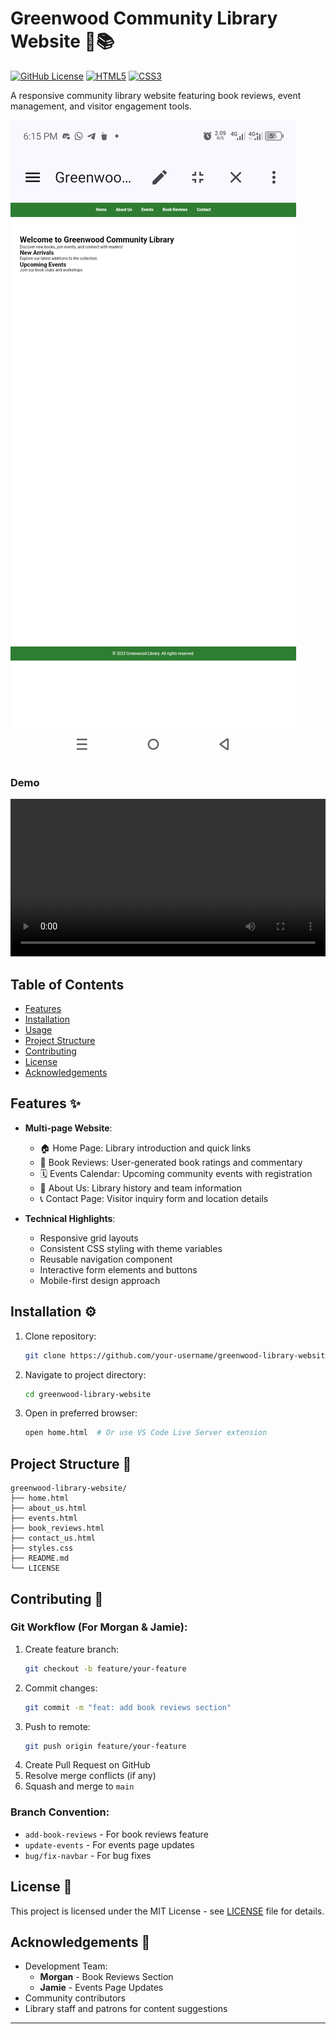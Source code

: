 # Greenwood Community Library Website 🌳📚

[![GitHub License](https://img.shields.io/badge/license-MIT-green)](LICENSE)
[![HTML5](https://img.shields.io/badge/HTML-5-orange)](https://developer.mozilla.org/en-US/docs/Web/HTML)
[![CSS3](https://img.shields.io/badge/CSS-3-blue)](https://developer.mozilla.org/en-US/docs/Web/CSS)

A responsive community library website featuring book reviews, event management, and visitor engagement tools.

![Library Website Preview](greenwood.png)

### Demo
<video width="100%" controls>
  <source src="demo.mp4" type="video/mp4">
  Your browser does not support the video tag.
</video>

## Table of Contents
- [Features](#features)
- [Installation](#installation)
- [Usage](#usage)
- [Project Structure](#project-structure)
- [Contributing](#contributing)
- [License](#license)
- [Acknowledgements](#acknowledgements)

## Features ✨
- **Multi-page Website**:
  - 🏠 Home Page: Library introduction and quick links
  - 📖 Book Reviews: User-generated book ratings and commentary
  - 🗓 Events Calendar: Upcoming community events with registration
  - 👥 About Us: Library history and team information
  - 📞 Contact Page: Visitor inquiry form and location details

- **Technical Highlights**:
  - Responsive grid layouts
  - Consistent CSS styling with theme variables
  - Reusable navigation component
  - Interactive form elements and buttons
  - Mobile-first design approach

## Installation ⚙️
1. Clone repository:
   ```bash
   git clone https://github.com/your-username/greenwood-library-website.git
   ```
2. Navigate to project directory:
   ```bash
   cd greenwood-library-website
   ```
3. Open in preferred browser:
   ```bash
   open home.html  # Or use VS Code Live Server extension
   ```

## Project Structure 📂
```
greenwood-library-website/
├── home.html
├── about_us.html
├── events.html
├── book_reviews.html
├── contact_us.html
├── styles.css
├── README.md
└── LICENSE
```

## Contributing 🤝
### Git Workflow (For Morgan & Jamie):
1. Create feature branch:
   ```bash
   git checkout -b feature/your-feature
   ```
2. Commit changes:
   ```bash
   git commit -m "feat: add book reviews section"
   ```
3. Push to remote:
   ```bash
   git push origin feature/your-feature
   ```
4. Create Pull Request on GitHub
5. Resolve merge conflicts (if any)
6. Squash and merge to `main`

### Branch Convention:
- `add-book-reviews` - For book reviews feature
- `update-events` - For events page updates
- `bug/fix-navbar` - For bug fixes

## License 📄
This project is licensed under the MIT License - see [LICENSE](LICENSE) file for details.

## Acknowledgements 🙏
- Development Team:
  - **Morgan** - Book Reviews Section
  - **Jamie** - Events Page Updates
- Community contributors
- Library staff and patrons for content suggestions

---